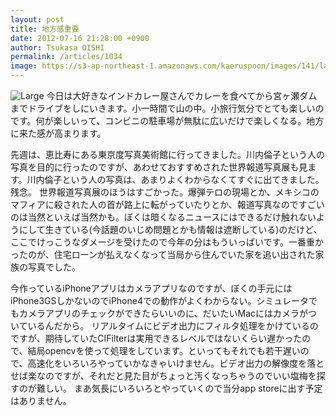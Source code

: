 ```yaml
---
layout: post
title: 地方感重要
date: 2012-07-16 21:28:00 +0900
author: Tsukasa OISHI
permalink: /articles/1034
image: https://s3-ap-northeast-1.amazonaws.com/kaeruspoon/images/141/large.JPG?1342441724
---
```


![Large](https://s3-ap-northeast-1.amazonaws.com/kaeruspoon/images/141/large.JPG?1342441724)
今日は大好きなインドカレー屋さんでカレーを食べてから宮ヶ瀬ダムまでドライブをしにいきます。小一時間で山の中。小旅行気分でとても楽しいのです。何が楽しいって、コンビニの駐車場が無駄に広いだけで楽しくなる。地方に来た感が高まります。

先週は、恵比寿にある東京度写真美術館に行ってきました。川内倫子という人の写真を目的に行ったのですが、あわせておすすめされた世界報道写真展も見ます。川内倫子という人の写真は、あまりよくわからなくてすぐに出てきました。残念。
世界報道写真展のほうはすごかった。爆弾テロの現場とか、メキシコのマフィアに殺された人の首が路上に転がっていたりとか、報道写真なのですごいのは当然といえば当然かも。ぼくは暗くなるニュースにはできるだけ触れないようにして生きている(今話題のいじめ問題とかも情報は遮断している)のだけど、ここでけっこうなダメージを受けたので今年の分はもういっぱいです。一番重かったのが、住宅ローンが払えなくなって当局から住んでいた家を追い出された家族の写真でした。

今作っているiPhoneアプリはカメラアプリなのですが、ぼくの手元にはiPhone3GSしかないのでiPhone4での動作がよくわからない。シミュレータでもカメラアプリのチェックができたらいいのに、だいたいMacにはカメラがついているんだから。
リアルタイムにビデオ出力にフィルタ処理をかけているのですが、期待していたCIFilterは実用できるレベルではないくらい遅かったので、結局opencvを使って処理をしています。といってもそれでも若干遅いので、高速化をいろいろやっていかなきゃいけません。ビデオ出力の解像度を落とせば楽なのですが、それだと見た目がちょっと汚くなっちゃうのでいい塩梅を探すのが難しい。
まあ気長にいろいろとやっていくので当分app storeに出す予定はありません。

